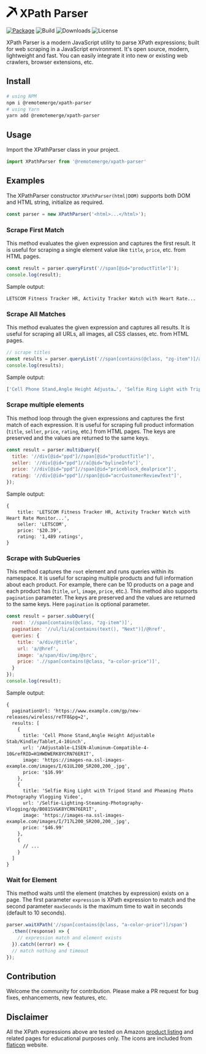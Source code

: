 # <img src="./public/logo.png" width="28" height="28"> XPath Parser
[![Package](https://img.shields.io/npm/v/@remotemerge/xpath-parser?logo=npm)](https://www.npmjs.com/package/@remotemerge/xpath-parser)
![Build](https://img.shields.io/github/workflow/status/remotemerge/xpath-parser/Production?logo=github)
![Downloads](https://img.shields.io/npm/dt/@remotemerge/xpath-parser)
![License](https://img.shields.io/npm/l/@remotemerge/xpath-parser)

XPath Parser is a modern JavaScript utility to parse XPath expressions; built for web scraping in a JavaScript environment.
It's open source, modern, lightweight and fast. You can easily integrate it into new or existing web crawlers, browser extensions, etc.

## Install
```bash
# using NPM
npm i @remotemerge/xpath-parser
# using Yarn
yarn add @remotemerge/xpath-parser
```

## Usage
Import the XPathParser class in your project.
```javascript
import XPathParser from '@remotemerge/xpath-parser'
```

## Examples
The XPathParser constructor `XPathParser(html|DOM)` supports both DOM and HTML string, initialize as required.
```javascript
const parser = new XPathParser('<html>...</html>');
```

### Scrape First Match
This method evaluates the given expression and captures the first result. It is useful for scraping a single element value like `title`, `price`, etc. from HTML pages.
```javascript
const result = parser.queryFirst('//span[@id="productTitle"]');
console.log(result);
```
Sample output:
```text
LETSCOM Fitness Tracker HR, Activity Tracker Watch with Heart Rate...
```

### Scrape All Matches
This method evaluates the given expression and captures all results. It is useful for scraping all URLs, all images, all CSS classes, etc. from HTML pages.
```javascript
// scrape titles
const results = parser.queryList('//span[contains(@class, "zg-item")]/a/div');
console.log(results);
```
Sample output:
```javascript
['Cell Phone Stand,Angle Height Adjusta…', 'Selfie Ring Light with Tripod…', 'HOVAMP MFi Certified Nylon…', '...']
```

### Scrape multiple elements
This method loop through the given expressions and captures the first match of each expression. It is useful for scraping full product information (`title`, `seller`, `price`, `rating`, etc.) from HTML pages. The keys are preserved and the values are returned to the same keys.
```javascript
const result = parser.multiQuery({
  title: '//div[@id="ppd"]//span[@id="productTitle"]',
  seller: '//div[@id="ppd"]//a[@id="bylineInfo"]',
  price: '//div[@id="ppd"]//span[@id="priceblock_dealprice"]',
  rating: '//div[@id="ppd"]//span[@id="acrCustomerReviewText"]',
});
```
Sample output:
```text
{
    title: 'LETSCOM Fitness Tracker HR, Activity Tracker Watch with Heart Rate Monitor...',
    seller: 'LETSCOM',
    price: '$20.39',
    rating: '1,489 ratings',
}
```

### Scrape with SubQueries
This method captures the `root` element and runs queries within its namespace. It is useful for scraping multiple products and full information about each product. For example, there can be 10 products on a page and each product has (`title`, `url`, `image`, `price`, etc.). This method also supports `pagination` parameter. The keys are preserved and the values are returned to the same keys. Here `pagination` is optional parameter.
```javascript
const result = parser.subQuery({
  root: '//span[contains(@class, "zg-item")]',
  pagination: '//ul/li/a[contains(text(), "Next")]/@href',
  queries: {
    title: 'a/div/@title',
    url: 'a/@href',
    image: 'a/span/div/img/@src',
    price: './/span[contains(@class, "a-color-price")]',
  }
});
console.log(result);
```
Sample output:
```text
{
  paginationUrl: 'https://www.example.com/gp/new-releases/wireless/reTF8&pg=2',
  results: [
    {
      title: 'Cell Phone Stand,Angle Height Adjustable Stab/Kindle/Tablet,4-10inch',
      url: '/Adjustable-LISEN-Aluminum-Compatible-4-10&refRID=H1HWDWERK8YCRN76ER1T',
      image: 'https://images-na.ssl-images-example.com/images/I/61UL200_SR200,200_.jpg',
      price: '$16.99'
    },
    {
      title: 'Selfie Ring Light with Tripod Stand and Pheaming Photo Photography Vlogging Video',
      url: '/Selfie-Lighting-Steaming-Photography-Vlogging/dp/B081SV&K8YCRN76ER1T',
      image: 'https://images-na.ssl-images-example.com/images/I/717L200_SR200,200_.jpg',
      price: '$46.99'
    },
    {
      // ...
    }
  ]
}
```

### Wait for Element
This method waits until the element (matches by expression) exists on a page. The first parameter `expression` is XPath expression to match and the second parameter `maxSeconds` is the maximum time to wait in seconds (default to 10 seconds).
```javascript
parser.waitXPath('//span[contains(@class, "a-color-price")]/span')
  .then((response) => {
    // expression match and element exists
  }).catch((error) => {
  // match nothing and timeout
});
```

## Contribution
Welcome the community for contribution. Please make a PR request for bug fixes, enhancements, new features, etc.

## Disclaimer
All the XPath expressions above are tested on Amazon [product listing] and related pages for educational purposes only. The icons are included from [flaticon] website.

[product listing]: https://www.amazon.com/gp/new-releases/wireless
[flaticon]: https://www.flaticon.com